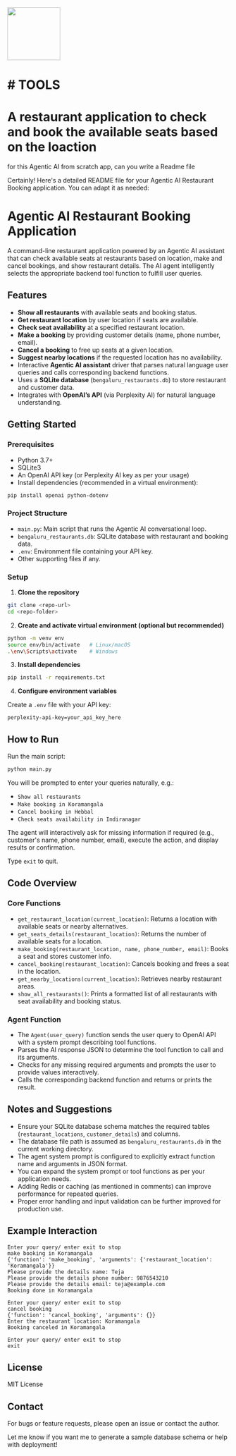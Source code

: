 <img src="https://r2cdn.perplexity.ai/pplx-full-logo-primary-dark%402x.png" class="logo" width="120"/>

# \# TOOLS

# A restaurant application to check and book the available seats based on the loaction

for this Agentic AI from scratch app, can you write a Readme file

Certainly! Here's a detailed README file for your Agentic AI Restaurant Booking application. You can adapt it as needed:

# Agentic AI Restaurant Booking Application

A command-line restaurant application powered by an Agentic AI assistant that can check available seats at restaurants based on location, make and cancel bookings, and show restaurant details. The AI agent intelligently selects the appropriate backend tool function to fulfill user queries.

## Features

- **Show all restaurants** with available seats and booking status.
- **Get restaurant location** by user location if seats are available.
- **Check seat availability** at a specified restaurant location.
- **Make a booking** by providing customer details (name, phone number, email).
- **Cancel a booking** to free up seats at a given location.
- **Suggest nearby locations** if the requested location has no availability.
- Interactive **Agentic AI assistant** driver that parses natural language user queries and calls corresponding backend functions.
- Uses a **SQLite database** (`bengaluru_restaurants.db`) to store restaurant and customer data.
- Integrates with **OpenAI’s API** (via Perplexity AI) for natural language understanding.


## Getting Started

### Prerequisites

- Python 3.7+
- SQLite3
- An OpenAI API key (or Perplexity AI key as per your usage)
- Install dependencies (recommended in a virtual environment):

```bash
pip install openai python-dotenv
```


### Project Structure

- `main.py`: Main script that runs the Agentic AI conversational loop.
- `bengaluru_restaurants.db`: SQLite database with restaurant and booking data.
- `.env`: Environment file containing your API key.
- Other supporting files if any.


### Setup

1. **Clone the repository**

```bash
git clone <repo-url>
cd <repo-folder>
```

2. **Create and activate virtual environment (optional but recommended)**

```bash
python -m venv env
source env/bin/activate   # Linux/macOS
.\env\Scripts\activate    # Windows
```

3. **Install dependencies**

```bash
pip install -r requirements.txt
```

4. **Configure environment variables**

Create a `.env` file with your API key:

```
perplexity-api-key=your_api_key_here
```


## How to Run

Run the main script:

```bash
python main.py
```

You will be prompted to enter your queries naturally, e.g.:

- `Show all restaurants`
- `Make booking in Koramangala`
- `Cancel booking in Hebbal`
- `Check seats availability in Indiranagar`

The agent will interactively ask for missing information if required (e.g., customer's name, phone number, email), execute the action, and display results or confirmation.

Type `exit` to quit.

## Code Overview

### Core Functions

- `get_restaurant_location(current_location)`: Returns a location with available seats or nearby alternatives.
- `get_seats_details(restaurant_location)`: Returns the number of available seats for a location.
- `make_booking(restaurant_location, name, phone_number, email)`: Books a seat and stores customer info.
- `cancel_booking(restaurant_location)`: Cancels booking and frees a seat in the location.
- `get_nearby_locations(current_location)`: Retrieves nearby restaurant areas.
- `show_all_restaurants()`: Prints a formatted list of all restaurants with seat availability and booking status.


### Agent Function

- The `Agent(user_query)` function sends the user query to OpenAI API with a system prompt describing tool functions.
- Parses the AI response JSON to determine the tool function to call and its arguments.
- Checks for any missing required arguments and prompts the user to provide values interactively.
- Calls the corresponding backend function and returns or prints the result.


## Notes and Suggestions

- Ensure your SQLite database schema matches the required tables (`restaurant_locations`, `customer_details`) and columns.
- The database file path is assumed as `bengaluru_restaurants.db` in the current working directory.
- The agent system prompt is configured to explicitly extract function name and arguments in JSON format.
- You can expand the system prompt or tool functions as per your application needs.
- Adding Redis or caching (as mentioned in comments) can improve performance for repeated queries.
- Proper error handling and input validation can be further improved for production use.


## Example Interaction

```plaintext
Enter your query/ enter exit to stop
make booking in Koramangala
{'function': 'make_booking', 'arguments': {'restaurant_location': 'Koramangala'}}
Please provide the details name: Teja
Please provide the details phone number: 9876543210
Please provide the details email: teja@example.com
Booking done in Koramangala

Enter your query/ enter exit to stop
cancel booking
{'function': 'cancel_booking', 'arguments': {}}
Enter the restaurant location: Koramangala
Booking canceled in Koramangala

Enter your query/ enter exit to stop
exit
```


## License

MIT License

## Contact

For bugs or feature requests, please open an issue or contact the author.

Let me know if you want me to generate a sample database schema or help with deployment!

